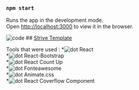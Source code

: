 

### `npm start`

Runs the app in the development mode.<br />
Open [http://localhost:3000](http://localhost:3000) to view it in the browser.


![code](https://emoji.slack-edge.com/TJNQP8XCG/typingcat/c02982a3c2cf4535.gif)  ## [Strive Template](http://localhost:3000)

Tools that were used : 
*![dot](https://github.githubassets.com/images/icons/emoji/unicode/1f338.png?v8) React \
*![dot](https://github.githubassets.com/images/icons/emoji/unicode/1f338.png?v8) React-Bootstrap\
*![dot](https://github.githubassets.com/images/icons/emoji/unicode/1f338.png?v8) React Count Up\
*![dot](https://github.githubassets.com/images/icons/emoji/unicode/1f338.png?v8) Fonteawesome\
*![dot](https://github.githubassets.com/images/icons/emoji/unicode/1f338.png?v8) Animate.css\
*![dot](https://github.githubassets.com/images/icons/emoji/unicode/1f338.png?v8) React Coverflow Component
